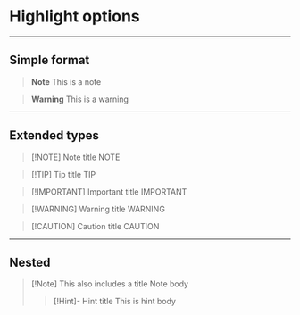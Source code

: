 # Highlight options

---

## Simple format
> **Note**
> This is a note

> **Warning**
> This is a warning

---

## Extended types
> [!NOTE] Note title
> NOTE

> [!TIP] Tip title
> TIP

> [!IMPORTANT] Important title
> IMPORTANT

> [!WARNING] Warning title
> WARNING

> [!CAUTION] Caution title
> CAUTION

---

## Nested
> [!Note] This also includes a title
> Note body
> > [!Hint]- Hint title
> > This is hint body

